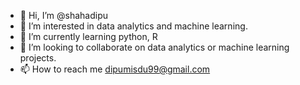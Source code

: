 - 👋 Hi, I’m @shahadipu
- 👀 I’m interested in data analytics and machine learning.
- 🌱 I’m currently learning python, R
- 💞️ I’m looking to collaborate on data analytics or machine learning projects.
- 📫 How to reach me dipumisdu99@gmail.com

<!---
shahadipu/shahadipu is a ✨ special ✨ repository because its `README.md` (this file) appears on your GitHub profile.
You can click the Preview link to take a look at your changes.
--->
